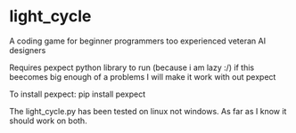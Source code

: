 # light_cycle
A coding game for beginner programmers too experienced veteran AI designers

Requires pexpect python library to run (because i am lazy :/) if this beecomes big enough of a problems I will make it work with out pexpect

To install pexpect:
pip install pexpect

The light_cycle.py has been tested on linux not windows. As far as I know it should work on both.
